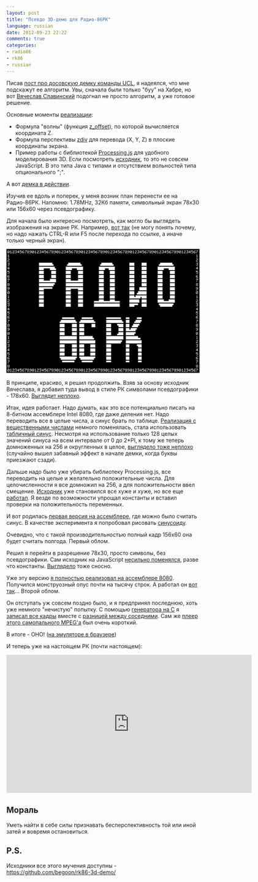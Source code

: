 ```yaml
---
layout: post
title: "Псевдо 3D-демо для Радио-86РК"
language: russian
date: 2012-09-23 22:22
comments: true
categories: 
- radio86
- rk86
- russian
---
```

Писав [пост про досовскую демку команды UCL][Демки из прошлого - United Crackers League (UCL)], я надеялся, что мне подскажут ее алгоритм. Увы,
сначала были только "буу" на Хабре, но вот 
[Вячеслав Славинский][] подогнал не просто алгоритм, а уже готовое решение.

[Демки из прошлого - United Crackers League (UCL)]: /blog/russian/2012/09/10/united-crackers-league/

Основные моменты [реализации][Исходники от Вячеслава]:

* Формула "волны" (функция [z_offset][]), по которой вычисляется координата Z.
* Формула перспективы [zdiv][] для перевода (X, Y, Z) в плоские координаты
  экрана.
* Пример работы с библиотекой [Processing.js][] для удобного моделирования 3D.
  Если посмотреть [исходник][Исходники от Вячеслава], то это не совсем
  JavaScript. В это типа Java c типами и отсутствием вольностей типа
  опционального ";". 

[Вячеслав Славинский]: http://sensi.org/~svo/
[Исходники от Вячеслава]: https://github.com/begoon/rk86-3d-demo/blob/master/svo/wfloat.pde
[z_offset]: https://github.com/begoon/rk86-3d-demo/blob/63a4734c1bde9ea5ec93d90d9240303f70397751/svo/wfloat.pde#L32
[zdiv]: https://github.com/begoon/rk86-3d-demo/blob/63a4734c1bde9ea5ec93d90d9240303f70397751/svo/wfloat.pde#L58
[Processing.js]: http://processingjs.org/

А вот [демка в действии][].

[демка в действии]: /projects/radio86/demo/svo/

Изучив ее вдоль и поперек, у меня возник план перенести ее на Радио-86РК. 
Напомню: 1.78MHz, 32Кб памяти, символьный экран 78x30 или 156x60 через
псевдографику.

Для начала было интересно посмотреть, как могло бы выглядеть изображения
на экране РК. Например, [вот так][Статическая картинка] (не могу понять
почему, но надо нажать CTRL-R или F5 после перехода по ссылке, а иначе
только черный экран).

[Статическая картинка]: /projects/radio86/demo/static/

![](/images/blog/rk86/demo/rk86-demo-static.png)

В принципе, красиво, я решил продолжить. Взяв за основу исходник Вячеслава,
я добавил туда вывод в стиле РК символами псевдографики - 178x60.
[Выглядит неплохо][Демо с float].

[Демо с float]: /projects/radio86/demo/156x60/java/index-float.html

Итак, идея работает. Надо думать, как это все потенциально писать на
8-битном ассемблере Intel 8080, где даже деления нет. Надо переводить все
в целые числа, а синус брать по таблице. 
[Реализация с вещественными числами][] немного поменялась, стала использовать
[табличный синус][Реализация с табличным синусом]. Несмотря на использование 
только 128 целых значений синуса на всем интервале от 0 до 2*PI, к тому же
теперь домноженных на 256 и округленных в целое, 
[выглядело тоже неплохо][Реализация с табличным синусом в работе]
(случайно вышел забавный эффект в начале демки, когда буквы приезжают сзади).

[Реализация с вещественными числами]: https://github.com/begoon/rk86-3d-demo/blob/master/156x60/java/wfloat-float.pde
[Реализация с табличным синусом]: https://github.com/begoon/rk86-3d-demo/blob/master/156x60/java/wfloat.pde
[Реализация с табличным синусом в работе]: /projects/radio86/demo/156x60/java/

Дальше надо было уже убирать библиотеку Processing.js, все переводить на
целые и желательно положительные числа. Для целочисленности я все домножил
на 256, а для положительности ввел смещение. 
[Исходник][Реализация с целыми и положительными числами]
уже становился все хуже и хуже, но все еще 
[работал][Реализация с целыми и положительными числами в работе].
Я везде по возможности упрощал константы и вставил проверки на
положительность переменных.

[Реализация с целыми и положительными числами]: https://github.com/begoon/rk86-3d-demo/blob/master/156x60/js/index.html

[Реализация с целыми и положительными числами в работе]: /projects/radio86/demo/156x60/js/

И вот родилась [первая версия на ассемблере][], где можно было считать синус.
В качестве эксперимента я попробовал рисовать [синусоиду][Синусоида].

[первая версия на ассемблере]: https://github.com/begoon/rk86-3d-demo/blob/master/156x60/i8080/rk86demo.asm
[Синусоида]: /projects/radio86/demo/156x60/i8080/

Очевидно, что с такой производительностью полный кадр 156x60 она будет 
считать полгода. Первый облом.

Решил я перейти в разрешение 78x30, просто символы, без псевдографики.
Сам исходник на JavaScript [несильно поменялся][78x30 на JS], 
разве что константы. [Выглядело][78x30 на JS в работе] тоже сносно.

[78x30 на JS]: https://github.com/begoon/rk86-3d-demo/blob/master/78x30/js/demo.html
[78x30 на JS в работе]: /projects/radio86/demo/78x30/js/

Уже эту версию [я полностью реализовал на ассемблере 8080][78x30 на 8080].
Получился монструозный опус почти на тысячу строк. 
А работал он [вот так][78x30 на 8080 в работе]... Второй облом.

[78x30 на 8080]: https://github.com/begoon/rk86-3d-demo/blob/master/78x30/i8080/pure/rk86demo.asm

[78x30 на 8080 в работе]: /projects/radio86/demo/78x30/i8080/pure/

Он отступать уж совсем поздно было, и я предпринял последнюю, хоть уже
немного "нечистую" попытку. С помощью [генератора на С][Генератор на C]
я [записал все кадры][Frames log] вместе с 
[разницей между соседними][Frames ASM]. Сам же 
[плеер этого самопального MPEG'а][] был очень короткий.

[Генератор на C]: https://github.com/begoon/rk86-3d-demo/blob/master/78x30/i8080/generator/demo.c
[плеер этого самопального MPEG'а]: https://github.com/begoon/rk86-3d-demo/blob/master/78x30/i8080/rk86demo.asm

[Frames ASM]: https://github.com/begoon/rk86-3d-demo/blob/master/78x30/i8080/frames/frames.asm
[Frames log]: https://raw.github.com/begoon/rk86-3d-demo/master/78x30/i8080/frames/frames.log

В итоге - ОНО! ([на эмуляторе в браузере][78x30 на 8080 с кадрами])

[78x30 на 8080 с кадрами]: /projects/radio86/demo/78x30/i8080/

И теперь уже на настоящем РК (почти настоящем):

<iframe width="640" height="360" src="http://www.youtube.com/embed/kVNvI8KrrnM" frameborder="0" allowfullscreen></iframe>

Мораль
------

Уметь найти в себе силы признавать бесперспективность той или иной
затей и вовремя остановиться.

P.S.
----

Исходники все этого мучения доступны - https://github.com/begoon/rk86-3d-demo/


